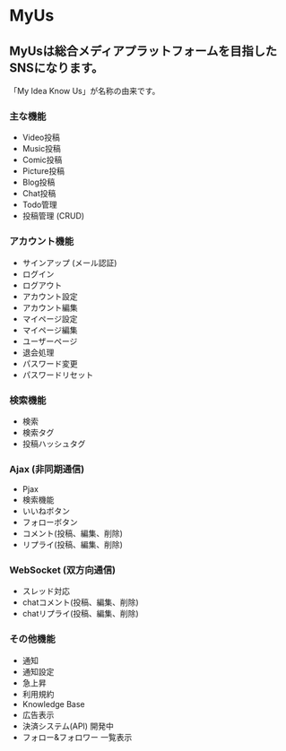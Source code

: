 # MyUs

## MyUsは総合メディアプラットフォームを目指したSNSになります。

「My Idea Know Us」が名称の由来です。

### 主な機能
- Video投稿
- Music投稿
- Comic投稿
- Picture投稿
- Blog投稿
- Chat投稿
- Todo管理
- 投稿管理 (CRUD)

### アカウント機能
- サインアップ (メール認証)
- ログイン
- ログアウト
- アカウント設定
- アカウント編集
- マイページ設定
- マイページ編集
- ユーザーページ
- 退会処理
- パスワード変更
- パスワードリセット

### 検索機能
- 検索
- 検索タグ
- 投稿ハッシュタグ

### Ajax (非同期通信)
- Pjax
- 検索機能
- いいねボタン
- フォローボタン
- コメント(投稿、編集、削除)
- リプライ(投稿、編集、削除)

### WebSocket (双方向通信)
- スレッド対応
- chatコメント(投稿、編集、削除)
- chatリプライ(投稿、編集、削除)

### その他機能
- 通知
- 通知設定
- 急上昇
- 利用規約
- Knowledge Base
- 広告表示
- 決済システム(API) 開発中
- フォロー&フォロワー 一覧表示
